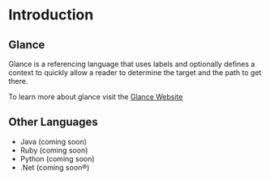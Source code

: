 # Introduction

## Glance

Glance is a referencing language that uses labels and optionally defines a context to quickly allow a reader to determine the target and the path to get there.

To learn more about glance visit the [Glance Website](http://quasimatic.org/glance)

## Other Languages

- Java (coming soon)
- Ruby (coming soon)
- Python (coming soon)
- .Net (coming soon®)